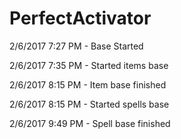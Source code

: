 # PerfectActivator

2/6/2017 7:27 PM - Base Started

2/6/2017 7:35 PM - Started items base

2/6/2017 8:15 PM - Item base finished

2/6/2017 8:15 PM - Started spells base

2/6/2017 9:49 PM - Spell base finished
